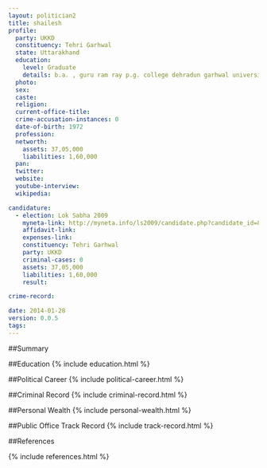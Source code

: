 ```yaml
---
layout: politician2
title: shailesh
profile: 
  party: UKKD
  constituency: Tehri Garhwal
  state: Uttarakhand
  education: 
    level: Graduate
    details: b.a. , guru ram ray p.g. college dehradun garhwal university-1992
  photo: 
  sex: 
  caste: 
  religion: 
  current-office-title: 
  crime-accusation-instances: 0
  date-of-birth: 1972
  profession: 
  networth: 
    assets: 37,05,000
    liabilities: 1,60,000
  pan: 
  twitter: 
  website: 
  youtube-interview: 
  wikipedia: 

candidature: 
  - election: Lok Sabha 2009
    myneta-link: http://myneta.info/ls2009/candidate.php?candidate_id=8226
    affidavit-link: 
    expenses-link: 
    constituency: Tehri Garhwal 
    party: UKKD
    criminal-cases: 0
    assets: 37,05,000
    liabilities: 1,60,000
    result:  

crime-record: 

date: 2014-01-28
version: 0.0.5
tags: 
---
```

##Summary


##Education
{% include education.html %}


##Political Career
{% include political-career.html %}


##Criminal Record
{% include criminal-record.html %}


##Personal Wealth
{% include personal-wealth.html %}


##Public Office Track Record
{% include track-record.html %}


##References


{% include references.html %}